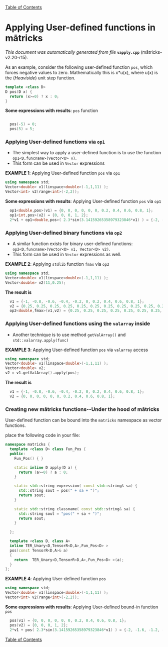 
[Table of Contents](README.md)


# Applying User-defined functions in mātricks
_This document was automatically generated from file_ **`vapply.cpp`** (mātricks-v2.20-r15).

As an example, consider the following user-defined function `pos`, which forces negative values to zero.  Mathematically this is x*u(x), where u(x) is the (_Heaviside_) unit step function. 

```C++
template <class D> 
D pos(D x) {
  return (x>=0) ? x : 0;
}
```

**Some expressions with results**: `pos` function
```C++

  pos(-5) = 0; 
  pos(5) = 5; 
```


### Applying User-defined functions via `op1`

* The simplest way to apply a user-defined function is to use the function `op1<D,funcname>(Vector<D> v)`.
* This form can be used in `Vector` expressions

**EXAMPLE 1**: Applying User-defined function `pos` via `op1`

```C++
using namespace std;
Vector<double> v1(linspace<double>(-1,1,11) );
Vector<int> v2(range<int>(-2,2));
```

**Some expressions with results**: Applying User-defined function `pos` via `op1`
```C++
  op1<double,pos>(v1) = {0, 0, 0, 0, 0, 0, 0.2, 0.4, 0.6, 0.8, 1}; 
  op1<int,pos>(v2) = {0, 0, 0, 1, 2}; 
  2*v1 + op1<double,pos>( 2.3*sin(3.14159265358979323846*v1) ) = {-2, -1.6, -1.2, -0.8, -0.4, 0, 1.75191, 2.98743, 3.38743, 2.95191, 2}; 
```


### Applying User-defined binary functions via `op2`

* A similar function exists for binary user-defined functions: `op2<D,funcname>(Vector<D> v1, Vector<D> v2)`.
* This form can be used in `Vector` expressions as well.

**EXAMPLE 2**: Applying `stdlib` function `fmax` via `op2`
```C++
using namespace std;
Vector<double> v1(linspace<double>(-1,1,11) );
Vector<double> v2(11,0.25);
```

**The result is**
```C++
  v1 = {-1, -0.8, -0.6, -0.4, -0.2, 0, 0.2, 0.4, 0.6, 0.8, 1}; 
  v2 = {0.25, 0.25, 0.25, 0.25, 0.25, 0.25, 0.25, 0.25, 0.25, 0.25, 0.25}; 
  op2<double,fmax>(v1,v2) = {0.25, 0.25, 0.25, 0.25, 0.25, 0.25, 0.25, 0.4, 0.6, 0.8, 1}; 
```

### Applying User-defined functions using the `valarray` inside
* Another technique is to use method `getValArray()` and `std::valarray.apply(func)`

**EXAMPLE 3**: Applying User-defined function `pos` via `valarray` access
```C++
using namespace std;
Vector<double> v1(linspace<double>(-1,1,11) );
Vector<double> v2;
v2 = v1.getValArray().apply(pos);
```

**The result is**
```C++
  v1 = {-1, -0.8, -0.6, -0.4, -0.2, 0, 0.2, 0.4, 0.6, 0.8, 1}; 
  v2 = {0, 0, 0, 0, 0, 0, 0.2, 0.4, 0.6, 0.8, 1}; 
```



### Creating new mātricks functions--Under the hood of mātricks

User-defined function can be bound into the `matricks` namespace as vector functions.

place the following code in your file:
```C++
namespace matricks { 
  template <class D> class Fun_Pos {
  public:
    Fun_Pos() { }

    static inline D apply(D a) { 
      return (a>=0) ? a : 0; 
    }

    static std::string expression( const std::string& sa) {
      std::string sout = pos(" + sa + ")";
      return sout;
    }

    static std::string classname( const std::string& sa) {
      std::string sout = "pos(" + sa + ")";
      return sout;
    }

  };

  template <class D, class A> 
  inline TER_Unary<D,TensorR<D,A>,Fun_Pos<D> > 
  pos(const TensorR<D,A>& a)
  {
    return  TER_Unary<D,TensorR<D,A>,Fun_Pos<D> >(a);
  }
};

```
**EXAMPLE 4**: Applying User-defined function `pos`
```C++
using namespace std;
Vector<double> v1(linspace<double>(-1,1,11) );
Vector<int> v2(range<int>(-2,2));
```

**Some expressions with results**: Applying User-defined bound-in function `pos` 
```C++
  pos(v1) = {0, 0, 0, 0, 0, 0, 0.2, 0.4, 0.6, 0.8, 1}; 
  pos(v2) = {0, 0, 0, 1, 2}; 
  2*v1 + pos( 2.3*sin(3.14159265358979323846*v1) ) = {-2, -1.6, -1.2, -0.8, -0.4, 0, 1.75191, 2.98743, 3.38743, 2.95191, 2}; 
```


[Table of Contents](README.md)
